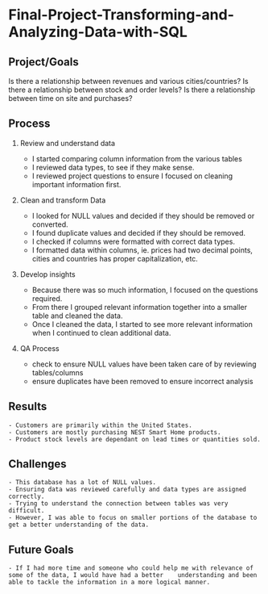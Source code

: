 # Final-Project-Transforming-and-Analyzing-Data-with-SQL

## Project/Goals

Is there a relationship between revenues and various cities/countries? Is there a relationship between stock and order levels? Is there a relationship between time on site and purchases? 
	

## Process

1. Review and understand data
	- I started comparing column information from the various tables
	- I reviewed data types, to see if they make sense.
	- I reviewed project questions to ensure I focused on cleaning important information first.

	
2. Clean and transform Data 
	- I looked for NULL values and decided if they should be removed or converted.
	- I found duplicate values and decided if they should be removed.
	- I checked if columns were formatted with correct data types.
	- I formatted data within columns, ie. prices had two decimal points, cities and countries has proper capitalization, 	etc. 


3. Develop insights
	- Because there was so much information, I focused on the questions required. 
	- From there I grouped relevant information together into a smaller table and cleaned the data.
	- Once I cleaned the data, I started to see more relevant information when I continued to clean additional data.
	
4. QA Process
	- check to ensure NULL values have been taken care of by reviewing tables/columns
	- ensure duplicates have been removed to ensure incorrect analysis

## Results
	- Customers are primarily within the United States.
	- Customers are mostly purchasing NEST Smart Home products.
	- Product stock levels are dependant on lead times or quantities sold.

## Challenges 
	- This database has a lot of NULL values.
	- Ensuring data was reviewed carefully and data types are assigned correctly.
	- Trying to understand the connection between tables was very difficult.
	- However, I was able to focus on smaller portions of the database to get a better understanding of the data.

## Future Goals
	- If I had more time and someone who could help me with relevance of some of the data, I would have had a better 	understanding and been able to tackle the information in a more logical manner.

	
